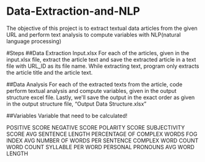 # Data-Extraction-and-NLP
The objective of this project is to extract textual data articles from the given URL and perform text analysis to compute variables with NLP(natural language processing)

#Steps
##Data Extraction
Input.xlsx
For each of the articles, given in the input.xlsx file, extract the article text and save the extracted article in a text file with URL_ID as its file name. While extracting text, program only extracts the article title and the article text. 

##Data Analysis
For each of the extracted texts from the article, code perform textual analysis and compute variables, given in the output structure excel file. Lastly, we'll save the output in the exact order as given in the output structure file, “Output Data Structure.xlsx”

##Variables
Variable that need to be calculated!

POSITIVE SCORE
NEGATIVE SCORE
POLARITY SCORE
SUBJECTIVITY SCORE
AVG SENTENCE LENGTH
PERCENTAGE OF COMPLEX WORDS
FOG INDEX
AVG NUMBER OF WORDS PER SENTENCE
COMPLEX WORD COUNT
WORD COUNT
SYLLABLE PER WORD
PERSONAL PRONOUNS
AVG WORD LENGTH


